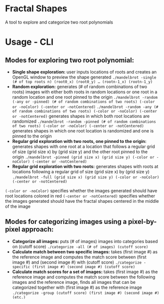 # Fractal Shapes
A tool to explore and categorize two root polynomials

# Usage - CLI
## Modes for exploring two root polynomial:
- **Single shape exploration:** user inputs locations of roots and creates an OpenGL window to preview the shape generated
```./mandelbrot -single (# of top roots n) (root0_x) (root0_y) … (rootn-1_x) (rootn-1_y)```
- **Random exploration:** generates (# of random combinations of two roots) images with either both roots in random locations or one root in a random location and one root pinned to the origin
```./mandelbrot -random (-any or -pinned) (# of random combinations of two roots) (-color or -noColor) (-center or -notCentered)```
```./mandelbrot -random -any (# of random combinations of two roots) (-color or -noColor) (-center or -notCentered)``` generates shapes in which both root locations are randomized
```./mandelbrot -random -pinned (# of random combinations of two roots) (-color or -noColor) (-center or -notCentered)``` generates shapes in which one root location is randomized and one is pinned to the origin
- **Regular grid exploration with two roots, one pinned to the origin:** generates shapes with one root at a location that follows a regular grid of size (grid size x) by (grid size y) and the other root pinned to the origin
```./mandelbrot -pinned (grid size x) (grid size y) (-color or -noColor) (-center or -notCentered)```
- **Regular grid exploration with two roots:** generates shapes with roots at locations following a regular grid of size (grid size x) by (grid size y)
```./mandelbrot -full (grid size x) (grid size y) (-color or -noColor) (-center or -notCentered)```

```(-color or -noColor)``` specifies whether the images generated should have root locations colored in red
``` (-center or -notCentered) ``` specifies whether the images generated should have the fractal shapes centered in the middle of the image

## Modes for categorizing images using a pixel-by-pixel approach:
- **Categorize all images:** puts (# of images) images into categories based on (cutoff score)
```./categorize -all (# of images) (cutoff score)```
- **Calculate match between two specific images:** takes (first image #) as the reference image and computes the match score between (first image #) and (second image #) with (cutoff score)
```./categorize -specific (first image #) (second image #) (cutoff score)```
- **Calculate match scores for a set of images:** takes (first image #) as the reference image and computes the match score between the following images and the reference image,  finds all images that can be categorized together with (first image #) as the reference image
```./categorize -group (cutoff score) (first image #) (second image #) (etc.)```